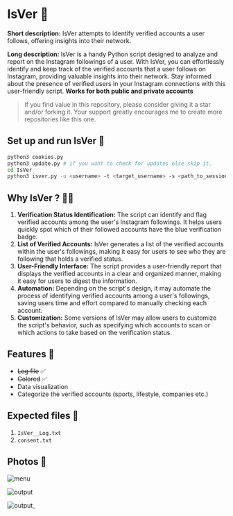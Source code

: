 # IsVer 🔭

**Short description:** IsVer attempts to identify verified accounts a user follows, offering insights into their network.

**Long description:** IsVer is a handy Python script designed to analyze and report on the Instagram followings of a user. With IsVer, you can effortlessly identify and keep track of the verified accounts that a user follows on Instagram, providing valuable insights into their network. Stay informed about the presence of verified users in your Instagram connections with this user-friendly script. **Works for both public and private accounts**

> If you find value in this repository, please consider giving it a star and/or forking it. Your support greatly encourages me to create more repositories like this one.

## Set up and run IsVer 🚀

```bash
python3 cookies.py
python3 update.py # if you want to check for updates else skip it.
cd IsVer
python3 isver.py -u <username> -t <target_username> -s <path_to_session_file>
```

## Why IsVer ? 😶‍🌫️

1. **Verification Status Identification:** The script can identify and flag verified accounts among the user's Instagram followings. It helps users quickly spot which of their followed accounts have the blue verification badge.
2. **List of Verified Accounts:** IsVer generates a list of the verified accounts within the user's followings, making it easy for users to see who they are following that holds a verified status.
3. **User-Friendly Interface:** The script provides a user-friendly report that displays the verified accounts in a clear and organized manner, making it easy for users to digest the information.
4. **Automation:** Depending on the script's design, it may automate the process of identifying verified accounts among a user's followings, saving users time and effort compared to manually checking each account.
5. **Customization:** Some versions of IsVer may allow users to customize the script's behavior, such as specifying which accounts to scan or which actions to take based on the verification status.

## Features 🚀

- ~~Log file~~ ✅
- ~~Colored~~ ✅
- Data visualization
- Categorize the verified accounts (sports, lifestyle, companies etc.)

## Expected files 📂

1) `IsVer__Log.txt`
2) `consent.txt`

## Photos 📸

![menu](https://github.com/new92/InstaTools/assets/94779840/8bcb5040-4b87-4293-9be5-2ca0683ecc50)

![output](https://github.com/new92/InstaTools/assets/94779840/9b2a0a9a-3848-489a-9c7e-0d2f6324a9a5)

![output_](https://github.com/new92/InstaTools/assets/94779840/6788b6b9-1d5f-4dde-9aa6-0db99c96b596)
